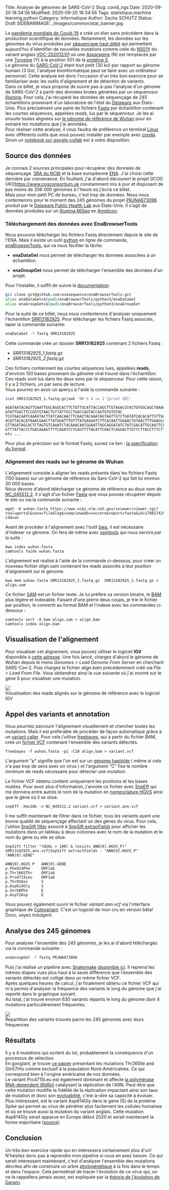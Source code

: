 Title: Analyse de génomes de SARS-CoV-2
Slug: covid_ngs
Date: 2020-09-20 18:34:56
Modified: 2020-09-20 18:34:56
Tags: statistique,machine learning,python
Category: informatique
Author: Sacha SCHUTZ
Status: Draft
SIDEBARIMAGE:../images/common/stat_banner.jpg


La [pandémie mondiale de Covid-19](https://fr.wikipedia.org/wiki/Pand%C3%A9mie_de_Covid-19) a créé un élan sans précédent dans la production scientifique de données. Notamment, les données sur les génomes du virus produites par [séquençage haut débit](https://fr.wikipedia.org/wiki/S%C3%A9quen%C3%A7age_de_l%27ADN#S%C3%A9quen%C3%A7age_haut_d%C3%A9bit_(HTS)) qui permettent aujourd'hui d'identifier de nouvelles mutations comme celle du [N501Y](https://fr.wikipedia.org/wiki/Variant_501.V2#Mutations) du variant anglais [VOC-202012/01](https://fr.wikipedia.org/wiki/VOC-202012/01) où une [Asparagine](https://fr.wikipedia.org/wiki/Asparagine) (N) est remplacée par une [Tyrosine](https://fr.wikipedia.org/wiki/Tyrosine) (Y) à la position 501 de la [protéine S](https://fr.wikipedia.org/wiki/P%C3%A9plom%C3%A8re).     
Le génome du [SARS-CoV-2](https://fr.wikipedia.org/wiki/SARS-CoV-2) étant tout  petit (30 ko) par rapport au génome humain (3 Go), l'analyse bioinformatique peut se faire avec un ordinateur personnel. Cette analyse est donc l'occasion d'un très bon exercice pour se familiariser avec les outils d'alignement et de détection de variants.  
Dans ce billet, je vous propose de suivre pas-à-pas l'analyse d'un génome de SARS-CoV-2 à partir des données brutes générées par un séquenceur [Illumina](https://fr.wikipedia.org/wiki/Illumina). Pour cela, j'ai récupéré les données de séquençage de 245 échantillons provenant d'un laboratoire de l'état du [Delaware](https://fr.wikipedia.org/wiki/Delaware) aux États-Unis. Plus précisément une paire de fichiers [Fastq](https://fr.wikipedia.org/wiki/FASTQ) par échantillon contenant les courtes séquences, appelées *reads*, lus par le séquenceur. Je les ai ensuite toutes alignées sur [le génome de référence de Wuhan](https://www.ncbi.nlm.nih.gov/nuccore/NC_045512) pour en extraire les mutations que j'ai annotées.      
Pour réaliser cette analyse, il vous faudra de préférence un terminal [Linux](https://fr.wikipedia.org/wiki/Linux) avec différents outils que vous pouvez installer par exemple avec [conda](https://docs.conda.io/en/latest/miniconda.html). Sinon un [notebook sur google-collab](https://colab.research.google.com/drive/1V8EsdFyCmr7fmVkVf09JQhraatTWcd3f) est à votre disposition.

## Source des données 

Je connais 2 sources principales pour récupérer des données de séquençage. [SRA du NCBI](https://www.ncbi.nlm.nih.gov/sra) et la base européenne [ENA](https://www.ebi.ac.uk/ena/browser/home). J'ai choisi cette dernière par convenance.
En fouillant, j'ai d'abord découvert le projet [ICOG UK](https://www.cogconsortium.uk constamment mis à jour et disposant de pas moins de 206 000 génomes à l'heure où j'écris ce billet.   
Mais pour mon petit PC de bureau, c'est trop de données. Nous nous contenterons pour le moment des 245 génomes  du projet [PRJNA673096](https://www.ebi.ac.uk/ena/browser/view/PRJNA673096) produit par le [Delaware Public Health Lab](https://www.dhss.delaware.gov/dhss/dph/lab/labs.html) aux États-Unis. Il s'agit de données produites sur un [Illumina MiSeq](https://emea.illumina.com/systems/sequencing-platforms/miseq.html) en [Amplicon](https://dridk.me/ngs.html).

### Téléchargement des données avec EnaBrowserTools

Nous pouvons télécharger les fichiers Fastq directement depuis le site de l'ENA. Mais il existe un outil [python](https://fr.wikipedia.org/wiki/Python_(langage)) en ligne de commande, [enaBrowserTools](https://github.com/enasequence/enaBrowserTools),  qui va nous faciliter la tâche.    

- **enaDataGet** nous permet de télécharger les données associées à un échantillon. 

- **enaGroupGet** nous permet de télécharger l'ensemble des données d'un projet. 

Pour l'installer, il suffit de suivre la [documentation](https://github.com/enasequence/enaBrowserTools/blob/master/README.md): 

```bash
git clone git@github.com:enasequence/enaBrowserTools.git
alias enaDataGet=$(pwd)/enaBrowserTools/python3/enaDataGet
alias enaGroupGet=$(pwd)/enaBrowserTools/python3/enaGroupGet
```

Pour la suite de ce billet, nous nous contenterons d'analyser uniquement l'échantillon [SRR13182925](https://www.ebi.ac.uk/ena/browser/view/SRR13182925). Pour télécharger les fichiers Fastq associés, taper la commande suivante:

```bash
enaDataGet -f fastq SRR13182925    
```

Cette commande crée un dossier **SRR13182925** contenant 2 fichiers Fastq : 

- *SRR13182925_1.fastq.gz* 
- *SRR13182925_2.fastq.gz*

Ces fichiers contiennent les courtes séquences lues, appelées **reads**, d'environ 150 bases provenant du génome viral trouvé dans l'échantillon. Ces reads sont lus dans les deux sens par le séquenceur. Pour cette raison, il y a 2 fichiers, un par sens de lecture.    
Vous pourrez en avoir un aperçu à l'aide la commande suivante : 

```bash
zcat SRR13182925_1.fastq.gz|awk 'NR % 4 == 2 {print $0}'
```

```
AGATAATACAGTTGAATTGGCAGGCACTTCTGTTGCATTACCAGCTTGTAGACGTACTGTGGCAGCTAAACTACCAAGTAC
ATATTGGCTTCCGGTGTAACTGTTATTGCCTGACCAGTACCAGTGTGTGTAC
TCGTAACAATCAAAGTACTTATCAACAACTTCAACTACAAATAGTAGTTGTCTGATATCACACATTGTTGGTAGATTATAACGATAGTAGTCATAATCGCTGATAGCAGCATTACCATCCTGAGCAAAGAAGAAGTGTTTTAATTCAACAGAACTTCCTTCCTTAAAGAAACCCTTAGACACAGCAAAGTCATAGAAGTCTTTGTTAAAATTACCGGGTTTGACAGTTTGAAAAGCAACATTGTTAGTAAGTGCAGCTACTGAAAAGCACGTAGTGCGT
ACATTACACATAAACGAACTTATGGATTTGTTTATGAGAATCTTCACAATTGGAACTGTAACTTTGAAGCAAGGTGAAATCAAGGATGCTACTCCTTCAGATTTTGTTCGCGCTACTGCAACGATACCGATACAAGCC
GTTAGATAGCACTCTAGTGTCAAATCTACAAACAATGGAATTAGCAGGATATCTATCGACATTGCAATTCCAAAATAGGCATACACCATCTGTGAATTTGTCAGAATGTGTGGCATAAGAATAGAAT
GTTTATTACCCTGACAAAGTTTTCAGATCCTCAGTTTTACATTCAACTCAGGACTTGTTCTTACCTTTCTTTTCCAATGTTACTTGGTTCCATGCTATACATG
etc ...
```

Pour plus de précision sur le format Fastq, suivez ce lien :  [la spécification du format](https://fr.wikipedia.org/wiki/FASTQ).
    

### Alignement des reads sur le génome de Wuhan

L'alignement consiste à aligner les reads présents dans les fichiers Fastq (150 bases) sur un génome de référence du Sars-CoV-2 qui fait lui environ 30 000 bases.   
Nous devons d'abord télécharger ce génome de référence au doux nom de [NC_045512.2](https://www.ncbi.nlm.nih.gov/nuccore/NC_045512). Il s'agit d'un fichier [Fasta](https://fr.wikipedia.org/wiki/FASTA_(format_de_fichier)) que vous pouvez récupérer depuis le site ou via la commande suivante :

    wget -O wuhan.fasta https://www.ncbi.nlm.nih.gov/sviewer/viewer.cgi?tool=portal&save=file&log$=seqview&db=nuccore&report=fasta&id=1798174254&extrafeat=null&conwithfeat=on&hide-cdd=on

Avant de procéder à l'alignement avec l'outil [bwa](http://bio-bwa.sourceforge.net/), il est nécessaire d'indexer ce génome. On fera de même avec [samtools](http://www.htslib.org/) qui nous servira par la suite :

    bwa index wuhan.fasta
    samtools faidx wuhan.fasta

L'alignement est réalisé à l'aide de la commande ci-dessous, pour créer un nouveau fichier *align.sam* contenant les reads associés à leur position d'alignement sur le génome.

    bwa mem wuhan.fasta SRR13182925_1.fastq.gz  SRR13182925_2.fastq.gz > align.sam 

Ce fichier [SAM](https://samtools.github.io/hts-specs/SAMv1.pdf) est un fichier texte. Je lui préfère sa version binaire, le [BAM](https://samtools.github.io/hts-specs/SAMv1.pdf) plus légère et indexable.
Faisant d'une pierre deux coups, je trie le fichier par position, le convertit au format BAM et l'indexe avec les commandes ci-dessous  :

    samtools sort -O bam align.sam > align.bam
    samtools index align.bam 


## Visualisation de l'alignement

Pour visualiser cet alignement, vous pouvez utiliser le logiciel **IGV** disponible à [cette adresse](http://software.broadinstitute.org/software/igv/). Une fois lancé, chargez d'abord le génome de Wuhan depuis le menu *Genomes > Load Genome From Server* en cherchant SARS-Cov-2. Puis chargez le fichier *align.bam* précédemment créé via *File > Load From File*. 
Vous obtiendrez ainsi la vue suivante où j'ai zoomé sur le gène S pour visualiser une mutation.  

<div class="figure">     <img src="../images/covid_ngs/IGV.png" />      <div class="legend"> Visualisation des reads alignés sur le génome de référence avec le logiciel IGV</div> </div>

## Appel des variants et annotation 
Vous pourriez parcourir l'alignement visuellement et chercher toutes les mutations. Mais il est préférable de procéder de façon automatique grâce à un [variant caller](https://www.researchgate.net/figure/Commonly-used-NGS-variant-calling-software-Download-information-for-these-software-is_tbl1_232077026). Pour cela j'utilise [freebayes](https://github.com/freebayes/freebayes), qui à partir du fichier BAM, crée un [fichier VCF](https://en.wikipedia.org/wiki/Variant_Call_Format) contenant l'ensemble des variants détectés.

    freebayes -f wuhan.fasta -p1 -C10 align.bam > variant.vcf 

L'argument "p" signifie que l'on est sur un [génome haploïde](https://fr.wikipedia.org/wiki/Haplo%C3%AFde) ( même si cela n'a pas trop de sens avec un virus ) et l'argument "C" fixe le nombre minimum de reads  nécessaire pour détecter une mutation.    

Le fichier VCF obtenu contient uniquement les positions et les bases mutées. Pour avoir plus d'information, j'annote ce fichier avec [SnpEff](https://pcingola.github.io/SnpEff/) qui me donnera entre autres le nom de la mutation en [nomenclature HGVS](https://varnomen.hgvs.org/) ainsi que le gène où il se situe.

    snpEff -Xmx10G -v NC_045512.2 variant.vcf > variant.ann.vcf

Il me suffit maintenant de filtrer dans ce fichier, tous les variants ayant une bonne qualité de séquençage affectant un des gènes du virus. Pour cela, j'utilise [SnpSift filter](https://pcingola.github.io/SnpEff/ss_filter/) associé à [SnpSift extracFields](https://pcingola.github.io/SnpEff/ss_extractfields/) pour afficher les mutations dans un tableau à deux colonnes avec le nom de la mutation et le nom du gène ou elle se situe.

    SnpSift filter "(QUAL > 100) & (exists ANN[0].HGVS_P)" SRR13182925.ann.vcf|SnpSift extractFields - "ANN[0].HGVS_P" "ANN[0].GENE"

    ANN[0].HGVS_P   ANN[0].GENE
    p.Phe924Phe     ORF1ab
    p.Thr1665Thr    ORF1ab
    p.Pro4715Leu    ORF1ab
    p.Thr95Asn      S
    p.Asp614Gly     S
    p.Ser68Phe      E
    p.Asp72Asp      E
 
Vous pouvez également ouvrir le fichier *variant.ann.vcf* via l'interface graphique de [Cutevariant](https://github.com/labsquare/cutevariant). C'est un logiciel de mon cru en version bêta! Donc, soyez indulgent. 

## Analyse des 245 génomes 

Pour analyser l'ensemble des 245 génomes, je les ai d'abord téléchargés via la commande suivante :

```bash
enaGroupGet -f fastq PRJNA673096
```

Puis j'ai réalisé un pipeline avec [Snakemake](https://snakemake.readthedocs.io/en/stable/) [disponible ici](https://gist.github.com/dridk/c2a7c9c8a6232407bf0c45f4442e6fb6). Il reprend les mêmes étapes vues plus haut à la seule différence que l'ensemble des variants détectés est colligé dans un même fichier VCF.    
Après quelques heures de calcul, j'ai finalement obtenu ce fichier VCF qui m'a permis d'analyser la fréquence des variants le long du génome que j'ai reporté dans le graphique suivant.       
Au total, j'ai trouvé environ 630 variants répartis le long du génome dont 4 mutations particulièrement fréquentes.

<div class="figure">     <img src="../images/covid_ngs/lollipop.png" />      <div class="legend"> Repartition des variants trouvés parmi les 245 génomes avec leurs fréquences </div> </div>

## Résultats
Il y a 4 mutations qui sortent du lot, probablement la conséquence d'un processus de sélection.      
En googlant, je trouve [ce papier](https://www.biorxiv.org/content/10.1101/2020.05.12.092056v1) présentant les mutations Thr265Ile and Gln57His comme exclusif à la population Nord-Américaines. Ce qui correspond bien à l'origine américaine de nos données.   
Le variant Pro4715Leu est également dominant et affecte [la polymérase RNA-dependent (RdRp)](https://fr.wikipedia.org/wiki/ARN_polym%C3%A9rase_ARN-d%C3%A9pendante) catalysant la réplication de l'ARN. Peut-être que cette mutation modifie la fidélité de la réplication impactant ainsi son taux de mutation et donc son [evolvabilité](https://fr.wikipedia.org/wiki/%C3%89volvabilit%C3%A9), c'est-à-dire sa capacité à évoluer.    
Plus intéressant, est le variant Asp614Gly dans le gène (S) de la protéine Spike qui permet au virus de pénétrer plus facilement les cellules humaines et où se trouve aussi la mutation du variant anglais. Cette mutation Asp614Gly serait apparue en Europe début 2020 et serait maintenant la forme majoritaire ([source](https://www.news-medical.net/news/20200925/22705/French.aspx)). 

## Conclusion 
Un très bon exercice rapide qui en intéressera certainement plus d'un! N'hésitez donc pas à reprendre mon pipeline si vous en avez besoin.
Ce qui serait interessant maintenant, c'est d'analyser l'ensemble des mutations décrites afin de construire un arbre [phylogénétique](https://fr.wikipedia.org/wiki/Phylog%C3%A9nie) à la fois dans le temps et dans l'espace. Cela permettrait de tracer l'évolution de ce virus qui, on ne le rappellera jamais assez, est expliquée par la [théorie de l'évolution de Darwin](https://fr.wikipedia.org/wiki/Charles_Darwin).
















